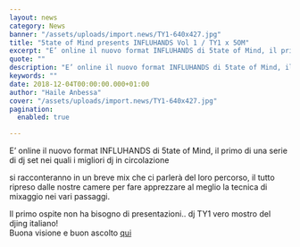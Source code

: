 ```yaml
---
layout: news
category: News
banner: "/assets/uploads/import.news/TY1-640x427.jpg"
title: "5tate of Mind presents INFLUHANDS Vol 1 / TY1 x 5OM"
excerpt: "E’ online il nuovo format INFLUHANDS di 5tate of Mind, il primo di una serie di dj set nei quali i migliori dj in circolazione si racconteranno in un breve mix che ci parlerà del loro percorso, il tutto ripreso dalle nostre camere per fare apprezzare al meglio la tecnica di mixaggio nei vari passaggi. [&hellip"
quote: ""
description: "E’ online il nuovo format INFLUHANDS di 5tate of Mind, il primo di una serie di dj set nei quali i migliori dj in circolazione si racconteranno in un breve mix che ci parlerà del loro percorso, il tutto ripreso dalle nostre camere per fare apprezzare al meglio la tecnica di mixaggio nei vari passaggi. [&hellip"
keywords: ""
date: 2018-12-04T00:00:00.000+01:00
author: "Haile Anbessa"
cover: "/assets/uploads/import.news/TY1-640x427.jpg"
pagination:
  enabled: true

---
```


E’ online il nuovo format INFLUHANDS di 5tate of Mind, il primo di una serie di dj set nei quali i migliori dj in circolazione

si racconteranno in un breve mix che ci parlerà del loro percorso, il tutto ripreso dalle nostre camere per fare apprezzare al meglio la tecnica di mixaggio nei vari passaggi.

Il primo ospite non ha bisogno di presentazioni.. dj TY1 vero mostro del djing italiano!  
Buona visione e buon ascolto [qui](https://5tateofmind.com/blogs/notizie/5tate-of-mind-presents-influhands-vol-1-ty1-x-5om)